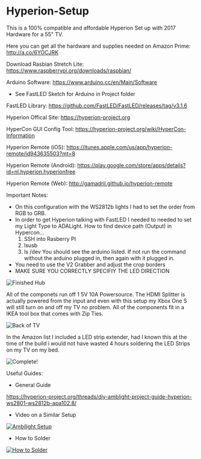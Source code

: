 # Hyperion-Setup
This is a 100% compatible and affordable Hyperion Set up with 2017 Hardware for a 55" TV.

Here you can get all the hardware and supplies needed on Amazon Prime: http://a.co/6YOCJRK

Download Rasbian Stretch Lite: 
https://www.raspberrypi.org/downloads/raspbian/

Arduino Software: 
https://www.arduino.cc/en/Main/Software
- See FastLED Sketch for Arduino in Project folder

FastLED Library:
https://github.com/FastLED/FastLED/releases/tag/v3.1.6

Hyperion Offical Site: 
https://hyperion-project.org

HyperCon GUI Config Tool: 
https://hyperion-project.org/wiki/HyperCon-Information

Hyperion Remote (iOS):
https://itunes.apple.com/us/app/hyperion-remote/id943635503?mt=8

Hyperion Remote (Android):
https://play.google.com/store/apps/details?id=nl.hyperion.hyperionfree

Hyperion Remote (Web):
http://gamadril.github.io/hyperion-remote

Important Notes:
- On this configuration with the WS2812b lights I had to set the order from RGB to GRB.
- In order to get Hyperion talking with FastLED I needed to needed to set my Light Type to ADALight.
  How to find device path (Output) in Hypercon...
  1. SSH into Rasberry PI
  2. lsusb
  3. ls /dev
  You should see the arduino listed. If not run the command without the arduino plugged in, then again with it plugged in.
- You need to use the V2 Grabber and adjust the crop borders
- MAKE SURE YOU CORRECTLY SPECIFIY THE LED DIRECTION


![Finished Hub](https://i.imgur.com/hko62Wp.jpg)

All of the componets run off 1 5V 10A Powersource. The HDMI Splitter is actually powered from the input and even with this setup my Xbox One S will still turn on and off my TV no problem. All of the components fit in a IKEA tool box that comes with Zip Ties.

![Back of TV](https://i.imgur.com/M15SLg8.jpg)

In the Amazon list I included a LED strip extender, had I known this at the time of the build i would not have wasted 4 hours soldering the LED Strips on my TV on my bed. 

![Complete!](https://i.imgur.com/cyucgzg.jpg)

Useful Guides:

- General Guide

https://hyperion-project.org/threads/diy-amblight-project-guide-hyperion-ws2801-ws2812b-apa102.8/

- Video on a Similar Setup

[![Ambilight Setup](https://img.youtube.com/vi/JvcR2td1Cso/0.jpg)](https://www.youtube.com/watch?v=JvcR2td1Cso)

- How to Solder

[![How to Solder](https://img.youtube.com/vi/VxMV6wGS3NY/0.jpg)](https://www.youtube.com/watch?v=VxMV6wGS3NY)
